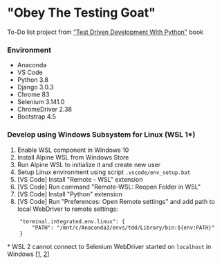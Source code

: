 # "Obey The Testing Goat"
To-Do list project from ["Test Driven Development With Python"](https://www.obeythetestinggoat.com) book

### Environment ###
* Anaconda
* VS Code
* Python 3.8
* Django 3.0.3
* Chrome 83
* Selenium 3.141.0
* ChromeDriver 2.38
* Bootstrap 4.5

### Develop using Windows Subsystem for Linux (WSL 1*) ###
1) Enable WSL component in Windows 10
2) Install Alpine WSL from Windows Store
3) Run Alpine WSL to initialize it and create new user
4) Setup Linux environment using script `.vscode/env_setup.bat`
5) [VS Code] Install "Remote - WSL" extension
6) [VS Code] Run command "Remote-WSL: Reopen Folder in WSL"
7) [VS Code] Install "Python" extension
8) [VS Code] Run "Preferences: Open Remote settings" and add path to local WebDriver to remote settings:
```
    "terminal.integrated.env.linux": {
        "PATH": "/mnt/c/Anaconda3/envs/tdd/Library/bin:${env:PATH}"
    }
```
\* WSL 2 cannot connect to Selenium WebDriver started on `localhost` in Windows
\[[1](https://docs.microsoft.com/ru-ru/windows/wsl/compare-versions#accessing-windows-networking-apps-from-linux-host-ip),
[2](https://github.com/microsoft/WSL/issues/4932#issuecomment-591733193)\]

